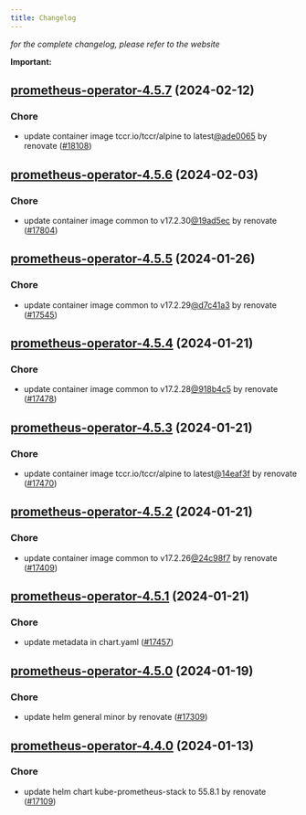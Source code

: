 ```yaml
---
title: Changelog
---
```



*for the complete changelog, please refer to the website*

**Important:**










## [prometheus-operator-4.5.7](https://github.com/truecharts/charts/compare/prometheus-operator-4.5.6...prometheus-operator-4.5.7) (2024-02-12)

### Chore



- update container image tccr.io/tccr/alpine to latest[@ade0065](https://github.com/ade0065) by renovate ([#18108](https://github.com/truecharts/charts/issues/18108))


## [prometheus-operator-4.5.6](https://github.com/truecharts/charts/compare/prometheus-operator-4.5.5...prometheus-operator-4.5.6) (2024-02-03)

### Chore



- update container image common to v17.2.30[@19ad5ec](https://github.com/19ad5ec) by renovate ([#17804](https://github.com/truecharts/charts/issues/17804))


## [prometheus-operator-4.5.5](https://github.com/truecharts/charts/compare/prometheus-operator-4.5.4...prometheus-operator-4.5.5) (2024-01-26)

### Chore



- update container image common to v17.2.29[@d7c41a3](https://github.com/d7c41a3) by renovate ([#17545](https://github.com/truecharts/charts/issues/17545))


## [prometheus-operator-4.5.4](https://github.com/truecharts/charts/compare/prometheus-operator-4.5.3...prometheus-operator-4.5.4) (2024-01-21)

### Chore



- update container image common to v17.2.28[@918b4c5](https://github.com/918b4c5) by renovate ([#17478](https://github.com/truecharts/charts/issues/17478))


## [prometheus-operator-4.5.3](https://github.com/truecharts/charts/compare/prometheus-operator-4.5.2...prometheus-operator-4.5.3) (2024-01-21)

### Chore



- update container image tccr.io/tccr/alpine to latest[@14eaf3f](https://github.com/14eaf3f) by renovate ([#17470](https://github.com/truecharts/charts/issues/17470))


## [prometheus-operator-4.5.2](https://github.com/truecharts/charts/compare/prometheus-operator-4.5.1...prometheus-operator-4.5.2) (2024-01-21)

### Chore



- update container image common to v17.2.26[@24c98f7](https://github.com/24c98f7) by renovate ([#17409](https://github.com/truecharts/charts/issues/17409))


## [prometheus-operator-4.5.1](https://github.com/truecharts/charts/compare/prometheus-operator-4.5.0...prometheus-operator-4.5.1) (2024-01-21)

### Chore



- update metadata in chart.yaml ([#17457](https://github.com/truecharts/charts/issues/17457))


## [prometheus-operator-4.5.0](https://github.com/truecharts/charts/compare/prometheus-operator-4.4.0...prometheus-operator-4.5.0) (2024-01-19)

### Chore



- update helm general minor by renovate ([#17309](https://github.com/truecharts/charts/issues/17309))




## [prometheus-operator-4.4.0](https://github.com/truecharts/charts/compare/prometheus-operator-4.3.1...prometheus-operator-4.4.0) (2024-01-13)

### Chore



- update helm chart kube-prometheus-stack to 55.8.1 by renovate ([#17109](https://github.com/truecharts/charts/issues/17109))

